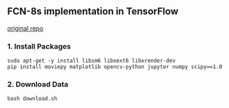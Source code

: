 ## FCN-8s implementation in TensorFlow
[original repo](https://github.com/pierluigiferrari/fcn8s_tensorflow)


### 1. Install Packages
```
sudo apt-get -y install libsm6 libxext6 libxrender-dev
pip install moviepy matplotlib opencv-python jupyter numpy scipy==1.0
```

### 2. Download Data
```
bash download.sh
```
